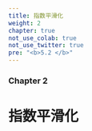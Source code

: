 ```yaml
---
title: 指数平滑化
weight: 2
chapter: true
not_use_colab: true
not_use_twitter: true
pre: "<b>5.2 </b>"
---
```


### Chapter 2
# 指数平滑化
